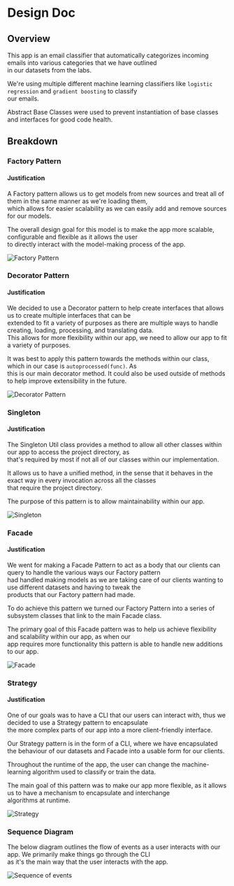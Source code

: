  # Design Doc

## Overview

This app is an email classifier that automatically categorizes incoming emails into various categories that we have outlined  
in our datasets from the labs.

We're using multiple different machine learning classifiers like `logistic regression` and `gradient boosting` to classify  
our emails.

Abstract Base Classes were used to prevent instantiation of base classes and interfaces for good code health.

## Breakdown

### Factory Pattern

#### Justification

A Factory pattern allows us to get models from new sources and treat all of them in the same manner as we're loading them,  
which allows for easier scalability as we can easily add and remove sources for our models.

The overall design goal for this model is to make the app more scalable, configurable and flexible as it allows the user  
to directly interact with the model-making process of the app.

![Factory Pattern](./images/Factory_Diagram.png)

### Decorator Pattern

#### Justification

We decided to use a Decorator pattern to help create interfaces that allows us to create multiple interfaces that can be  
extended to fit a variety of purposes as there are multiple ways to handle creating, loading, processing, and translating data.  
This allows for more flexibility within our app, we need to allow our app to fit a variety of purposes.

It was best to apply this pattern towards the methods within our class, which in our case is ``autoprocessed(func)``. As  
this is our main decorator method. It could also be used outside of methods to help improve extensibility in the future.

![Decorator Pattern](./images/Decorator_Diagram.png)

### Singleton

#### Justification

The Singleton Util class provides a method to allow all other classes within our app to access the project directory, as  
that's required by most if not all of our classes within our implementation.

It allows us to have a unified method, in the sense that it behaves in the exact way in every invocation across all the classes  
that require the project directory.

The purpose of this pattern is to allow maintainability within our app.

![Singleton](./images/Singleton.png)

### Facade

#### Justification

We went for making a Facade Pattern to act as a body that our clients can query to handle the various ways our Factory pattern  
had handled making models as we are taking care of our clients wanting to use different datasets and having to tweak the  
products that our Factory pattern had made.

To do achieve this pattern we turned our Factory Pattern into a series of subsystem classes that link to the main Facade class.

The primary goal of this Facade pattern was to help us achieve flexibility and scalability within our app, as when our  
app requires more functionality this pattern is able to handle new additions to our app.

![Facade](./images/Facade_Diagram.png)

### Strategy

#### Justification

One of our goals was to have a CLI that our users can interact with, thus we decided to use a Strategy pattern to encapsulate  
the more complex parts of our app into a more client-friendly interface.

Our Strategy pattern is in the form of a CLI, where we have encapsulated the behaviour of our datasets and Facade into a
usable form for our clients.

Throughout the runtime of the app, the user can change the machine-learning algorithm used to classify or train the data.

The main goal of this pattern was to make our app more flexible, as it allows us to have a mechanism to encapsulate and interchange  
algorithms at runtime.

![Strategy](./images/Strategy_Diagram.png)

### Sequence Diagram

The below diagram outlines the flow of events as a user interacts with our app. We primarily make things go through the CLI  
as it's the main way that the user interacts with the app.

![Sequence of events](./images/Sequence_Diagram.png)

